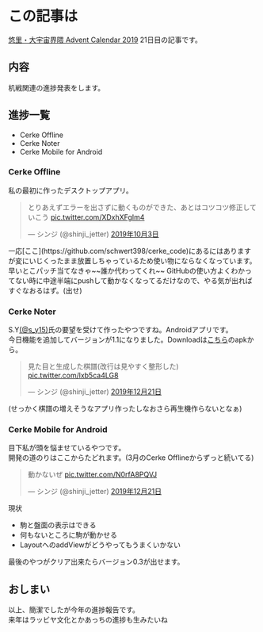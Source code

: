# この記事は
[悠里・大宇宙界隈 Advent Calendar 2019](https://adventar.org/calendars/4508) 21日目の記事です。  

## 内容
机戦関連の進捗発表をします。

## 進捗一覧
- Cerke Offline
- Cerke Noter
- Cerke Mobile for Android

### Cerke Offline
私の最初に作ったデスクトップアプリ。  
<blockquote class="twitter-tweet" data-lang="ja"><p lang="ja" dir="ltr">とりあえずエラーを出さずに動くものができた、あとはコツコツ修正していこう <a href="https://t.co/XDxhXFgIm4">pic.twitter.com/XDxhXFgIm4</a></p>&mdash; シンジ (@shinji_jetter) <a href="https://twitter.com/shinji_jetter/status/1179770980509585409?ref_src=twsrc%5Etfw">2019年10月3日</a></blockquote>
一応[ここ](https://github.com/schwert398/cerke_code)にあるにはありますが変にいじくったまま放置しちゃっているため使い物にならなくなっています。  
早いとこパッチ当てなきゃ~~誰か代わってくれ~~  
GitHubの使い方よくわかってない時に中途半端にpushして動かなくなってるだけなので、やる気が出ればすぐなおるはず。(出せ)  

### Cerke Noter
S.Y[(@s_y15)](https://twitter.com/s_y15)氏の要望を受けて作ったやつですね。Androidアプリです。  
今日機能を追加してバージョンが1.1になりました。Downloadは[こちら](https://github.com/schwert398/cerke_noter/releases/tag/v1.1-beta)のapkから。  
<blockquote class="twitter-tweet" data-lang="ja"><p lang="ja" dir="ltr">見た目と生成した棋譜(改行は見やすく整形した) <a href="https://t.co/lxb5ca4LG8">pic.twitter.com/lxb5ca4LG8</a></p>&mdash; シンジ (@shinji_jetter) <a href="https://twitter.com/shinji_jetter/status/1208367241449750529?ref_src=twsrc%5Etfw">2019年12月21日</a></blockquote>
(せっかく棋譜の増えそうなアプリ作ったしなおさら再生機作らないとなぁ)

### Cerke Mobile for Android
目下私が頭を悩ませているやつです。  
開発の道のりはここからたどれます。(3月のCerke Offlineからずっと続いてる)
<blockquote class="twitter-tweet" data-lang="ja"><p lang="ja" dir="ltr">動かないぜ <a href="https://t.co/N0rfA8PQVJ">pic.twitter.com/N0rfA8PQVJ</a></p>&mdash; シンジ (@shinji_jetter) <a href="https://twitter.com/shinji_jetter/status/1208295914294525953?ref_src=twsrc%5Etfw">2019年12月21日</a></blockquote>

現状  
- 駒と盤面の表示はできる  
- 何もないところに駒が動かせる
- LayoutへのaddViewがどうやってもうまくいかない  

最後のやつがクリア出来たらバージョン0.3が出せます。  

## おしまい
以上、簡潔でしたが今年の進捗報告です。  
来年はラッビヤ文化とかあっちの進捗も生みたいね
